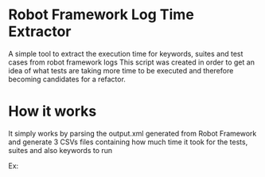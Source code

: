 # Robot Framework Log Time Extractor
A simple tool to extract the execution time for keywords, suites and test cases from robot framework logs
This script was created in order to get an idea of what tests are taking more time to be executed and therefore becoming candidates for a refactor. 

# How it works

It simply works by parsing the output.xml generated from Robot Framework and generate 3 CSVs files containing how much time it took for the tests, suites and also keywords to run

Ex:

